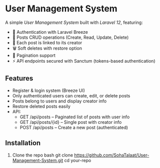 # User Management System

A simple _User Management System_ built with _Laravel 12_, featuring:

-   🔐 Authentication with Laravel Breeze
-   📝 Posts CRUD operations (Create, Read, Update, Delete)
-   👤 Each post is linked to its creator
-   🗑️ Soft deletes with restore option
-   📄 Pagination support
-   ⚡ API endpoints secured with Sanctum (tokens-based authentication)

## Features

-   Register & login system (Breeze UI)
-   Only authenticated users can create, edit, or delete posts
-   Posts belong to users and display creator info
-   Restore deleted posts easily
-   API:
    -   GET /api/posts – Paginated list of posts with user info
    -   GET /api/posts/{id} – Single post with creator info
    -   POST /api/posts – Create a new post (authenticated)

## Installation

1. Clone the repo
   bash
   git clone https://github.com/SohaTalaat/User-Management-System.git
   cd your-repo
